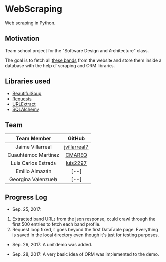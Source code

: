 # WebScraping
Web scraping in Python.


## Motivation
Team school project for the "Software Design and Architecture" class.

The goal is to fetch all [these bands](https://www.metal-archives.com/lists/SE) from the website and store them inside a database with the help of scraping and ORM libraries.


## Libraries used
- [BeautifulSoup](https://www.crummy.com/software/BeautifulSoup/)
- [Requests](http://docs.python-requests.org/en/master/)
- [URLExtract](https://pypi.python.org/pypi/urlextract)
- [SQLAlchemy](https://www.sqlalchemy.org/)


## Team

|Team Member  |GitHub   |
|:-:|:-:|
|Jaime Villarreal   |[jvillarreal7](https://github.com/jvillarreal7)   |
|Cuauhtémoc Martínez   |[CMAREQ](https://github.com/CMAREQ)   |
|Luis Carlos Estrada   |[luis2297](https://github.com/luis2297)   |
|Emilio Almazán   |[--]  |
|Georgina Valenzuela   |[--]  |


## Progress Log

- Sep. 25, 2017: 
1. Extracted band URLs from the json response, could crawl through the first 500 entries to fetch each band profile.
2. Request loop fixed, it goes beyond the first DataTable page. Everything is saved in the local directory even though it's just for testing purposes.

- Sep. 26, 2017:
A unit demo was added.

- Sep. 28, 2017:
A very basic idea of ORM was implemented to the demo.

